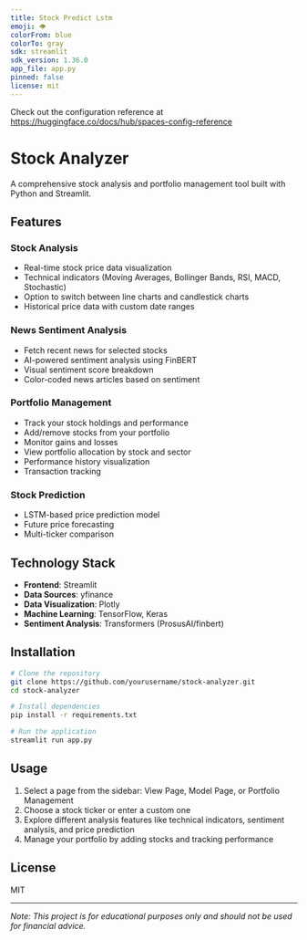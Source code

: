```yaml
---
title: Stock Predict Lstm
emoji: 👁
colorFrom: blue
colorTo: gray
sdk: streamlit
sdk_version: 1.36.0
app_file: app.py
pinned: false
license: mit
---
```


Check out the configuration reference at https://huggingface.co/docs/hub/spaces-config-reference

# Stock Analyzer

A comprehensive stock analysis and portfolio management tool built with Python and Streamlit.

## Features

### Stock Analysis
- Real-time stock price data visualization
- Technical indicators (Moving Averages, Bollinger Bands, RSI, MACD, Stochastic)
- Option to switch between line charts and candlestick charts
- Historical price data with custom date ranges

### News Sentiment Analysis
- Fetch recent news for selected stocks
- AI-powered sentiment analysis using FinBERT
- Visual sentiment score breakdown
- Color-coded news articles based on sentiment

### Portfolio Management
- Track your stock holdings and performance
- Add/remove stocks from your portfolio
- Monitor gains and losses
- View portfolio allocation by stock and sector
- Performance history visualization
- Transaction tracking

### Stock Prediction
- LSTM-based price prediction model
- Future price forecasting
- Multi-ticker comparison

## Technology Stack

- **Frontend**: Streamlit
- **Data Sources**: yfinance
- **Data Visualization**: Plotly
- **Machine Learning**: TensorFlow, Keras
- **Sentiment Analysis**: Transformers (ProsusAI/finbert)

## Installation

```bash
# Clone the repository
git clone https://github.com/yourusername/stock-analyzer.git
cd stock-analyzer

# Install dependencies
pip install -r requirements.txt

# Run the application
streamlit run app.py
```

## Usage

1. Select a page from the sidebar: View Page, Model Page, or Portfolio Management
2. Choose a stock ticker or enter a custom one
3. Explore different analysis features like technical indicators, sentiment analysis, and price prediction
4. Manage your portfolio by adding stocks and tracking performance

## License

MIT

---
*Note: This project is for educational purposes only and should not be used for financial advice.*
